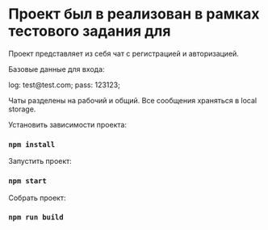 <h1>Проект был в реализован в рамках тестового задания для <TOT systems></h1>
Проект представляет из себя чат с регистрацией и авторизацией.
  <p>Базовые данные для входа:</p>
log: test@test.com;
pass: 123123;
  
Чаты разделены на рабочий и общий.
Все сообщения храняться в local storage.

Установить зависимости проекта: 
### `npm install`

Запустить проект:
### `npm start`

Собрать проект:
### `npm run build`


